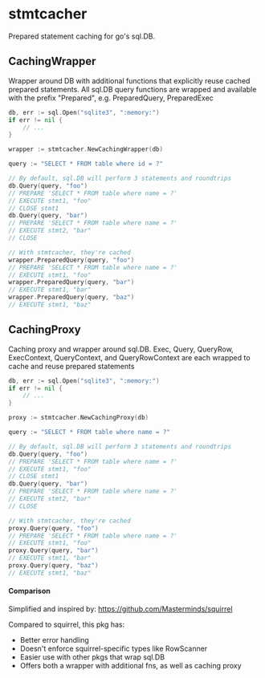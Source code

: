 # stmtcacher

Prepared statement caching for go's sql.DB.

## CachingWrapper

Wrapper around DB with additional functions that explicitly reuse cached
prepared statements. All sql.DB query functions are wrapped and available
with the prefix "Prepared", e.g. PreparedQuery, PreparedExec

``` go
db, err := sql.Open("sqlite3", ":memory:")
if err != nil {
	// ...
}

wrapper := stmtcacher.NewCachingWrapper(db)

query := "SELECT * FROM table where id = ?"

// By default, sql.DB will perform 3 statements and roundtrips
db.Query(query, "foo")
// PREPARE 'SELECT * FROM table where name = ?'
// EXECUTE stmt1, "foo"
// CLOSE stmt1
db.Query(query, "bar")
// PREPARE 'SELECT * FROM table where name = ?'
// EXECUTE stmt2, "bar"
// CLOSE

// With stmtcacher, they're cached
wrapper.PreparedQuery(query, "foo")
// PREPARE 'SELECT * FROM table where name = ?'
// EXECUTE stmt1, "foo"
wrapper.PreparedQuery(query, "bar")
// EXECUTE stmt1, "bar"
wrapper.PreparedQuery(query, "baz")
// EXECUTE stmt1, "baz"
```

## CachingProxy

Caching proxy and wrapper around sql.DB. Exec, Query, QueryRow, ExecContext,
QueryContext, and QueryRowContext are each wrapped to cache and reuse
prepared statements

``` go
db, err := sql.Open("sqlite3", ":memory:")
if err != nil {
	// ...
}

proxy := stmtcacher.NewCachingProxy(db)

query := "SELECT * FROM table where name = ?"

// By default, sql.DB will perform 3 statements and roundtrips
db.Query(query, "foo")
// PREPARE 'SELECT * FROM table where name = ?'
// EXECUTE stmt1, "foo"
// CLOSE stmt1
db.Query(query, "bar")
// PREPARE 'SELECT * FROM table where name = ?'
// EXECUTE stmt2, "bar"
// CLOSE

// With stmtcacher, they're cached
proxy.Query(query, "foo")
// PREPARE 'SELECT * FROM table where name = ?'
// EXECUTE stmt1, "foo"
proxy.Query(query, "bar")
// EXECUTE stmt1, "bar"
proxy.Query(query, "baz")
// EXECUTE stmt1, "baz"
```

#### Comparison

Simplified and inspired by: https://github.com/Masterminds/squirrel

Compared to squirrel, this pkg has:
* Better error handling
* Doesn't enforce squirrel-specific types like RowScanner
* Easier use with other pkgs that wrap sql.DB
* Offers both a wrapper with additional fns, as well as caching proxy
